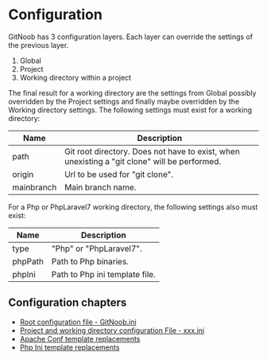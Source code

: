 # Configuration

GitNoob has 3 configuration layers. Each layer can override the settings of the previous layer.

1) Global
2) Project
3) Working directory within a project


The final result for a working directory are the settings from Global possibly overridden by the Project settings and finally maybe overridden by the Working directory settings. The following settings must exist for a working directory:

| Name |  Description |
| ---- |  ----------- |
| path | Git root directory. Does not have to exist, when unexisting a "git clone" will be performed. |
| origin | Url to be used for "git clone". |
| mainbranch | Main branch name. |

For a Php or PhpLaravel7 working directory, the following settings also must exist:

| Name |  Description |
| ---- |  ----------- |
| type | "Php" or "PhpLaravel7". |
| phpPath | Path to Php binaries. |
| phpIni | Path to Php ini template file. |


## Configuration chapters

- [Root configuration file - GitNoob.ini](RootConfigurationFile.md "Root Configuration File")
- [Project and working directory configuration File - xxx.ini](ProjectConfigurationFile.md "Project Configuration File")
- [Apache Conf template replacements](TemplateApacheConfReplacements.md "Apache Conf Replacements")
- [Php Ini template replacements](TemplatePhpIniReplacements.md "Php Ini Replacements")
